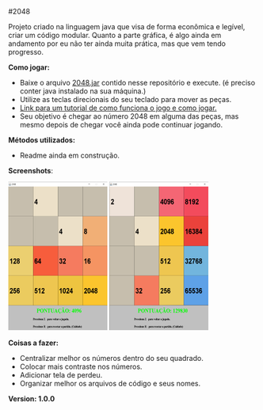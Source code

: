 #2048

Projeto criado na linguagem java que visa de forma econômica e legível, criar um código modular.
Quanto a parte gráfica, é algo ainda em andamento por eu não ter ainda muita prática, mas que vem tendo progresso.

**Como jogar:**

- Baixe o arquivo <a href="https://github.com/lucasgsa/2048Java/blob/master/2048.jar?raw=true">2048.jar</a> contido nesse repositório e execute. (é preciso conter java instalado na sua máquina.)
- Utilize as teclas direcionais do seu teclado para mover as peças.
- <a href="https://www.techtudo.com.br/dicas-e-tutoriais/noticia/2014/03/2048-aprenda-jogar-o-viciante-game-de-raciocinio-para-android-e-pc.html">Link para um tutorial de como funciona o jogo e como jogar.</a>
- Seu objetivo é chegar ao número 2048 em alguma das peças, mas mesmo depois de chegar você ainda pode continuar jogando.

**Métodos utilizados:**

- Readme ainda em construção.

**Screenshots**:


<img src="./exempleImages/win.png" width="200" height="300"> <img src="./exempleImages/recorde.png" width="200" height="300">

**Coisas a fazer:**

- Centralizar melhor os números dentro do seu quadrado.
- Colocar mais contraste nos números.
- Adicionar tela de perdeu.
- Organizar melhor os arquivos de código e seus nomes.

**Version: 1.0.0**